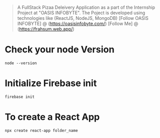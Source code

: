> A FullStack Pizaa Deleivery Application as a part of the Internship Project at "OASIS INFOBYTE". The Poject is developed using technologies like (ReactJS, NodeJS, MongoDB)
> [Follow OASIS INFOBYTE] @ (https://oasisinfobyte.com/)
> [Follow Me] @ (https://frahsum.web.app/)

# Check your node Version

```
node --version
```

# Initialize Firebase init

```
firebase init
```

# To create a React App

```
npx create react-app folder_name
```
